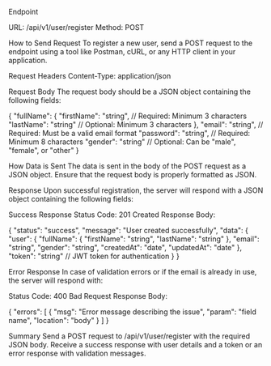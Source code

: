 Endpoint

URL: /api/v1/user/register
Method: POST

How to Send Request
To register a new user, send a POST request to the endpoint using a tool like Postman, cURL, or any HTTP client in your application.

Request Headers
Content-Type: application/json

Request Body
The request body should be a JSON object containing the following fields:

{
"fullName": {
"firstName": "string", // Required: Minimum 3 characters
"lastName": "string" // Optional: Minimum 3 characters
},
"email": "string", // Required: Must be a valid email format
"password": "string", // Required: Minimum 8 characters
"gender": "string" // Optional: Can be "male", "female", or "other"
}

How Data is Sent
The data is sent in the body of the POST request as a JSON object.
Ensure that the request body is properly formatted as JSON.

Response
Upon successful registration, the server will respond with a JSON object containing the following fields:

Success Response
Status Code: 201 Created
Response Body:

{
"status": "success",
"message": "User created successfully",
"data": {
"user": {
"fullName": {
"firstName": "string",
"lastName": "string"
},
"email": "string",
"gender": "string",
"createdAt": "date",
"updatedAt": "date"
},
"token": "string" // JWT token for authentication
}
}

Error Response
In case of validation errors or if the email is already in use, the server will respond with:

Status Code: 400 Bad Request
Response Body:

{
"errors": [
{
"msg": "Error message describing the issue",
"param": "field name",
"location": "body"
}
]
}

Summary
Send a POST request to /api/v1/user/register with the required JSON body.
Receive a success response with user details and a token or an error response with validation messages.
